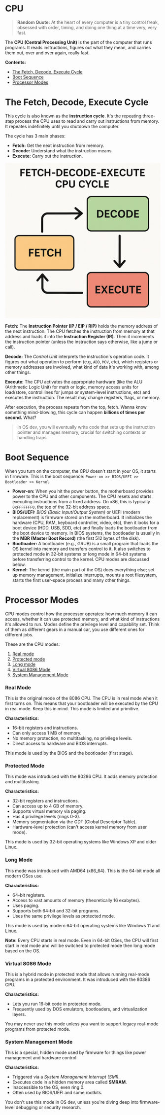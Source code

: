# CPU

> **Random Quote:** At the heart of every computer is a tiny control freak, obsessed with order, timing, and doing one thing at a time very, very fast.

The **CPU (Central Processing Unit)** is the part of the computer that runs programs. It reads instructions, figures out what they mean, and carries them out, over and over again, really fast.

**Contents:**
+ [The Fetch, Decode, Execute Cycle](#the-fetch-decode-execute-cycle)
+ [Boot Sequence](#boot-sequence)
+ [Processor Modes](#processor-modes)


# The Fetch, Decode, Execute Cycle
This cycle is also known as the **instruction cycle**. It's the repeating three-step process the CPU uses to read and carry out instructions from memory. It repeates indefinitely until you shutdown the computer.

The cycle has 3 main phases:
+ **Fetch:** Get the next instruction from memory.
+ **Decode:** Understand what the instruction means.
+ **Execute:** Carry out the instruction.

![fetch, decode, execute image](../../resources/images/fetch-decode-execute-cycle.png)

**Fetch:** The **Instruction Pointer (IP / EIP / RIP)** holds the memory address of the next instruction. The CPU fetches the instruction from memory at that address and loads it into the **Instruction Register (IR)**. Then it increments the instruction pointer (unless the instruction says otherwise, like a jump or call).

**Decode:** The *Control Unit* interprets the instruction's operation code. It figures out what operation to perform (e.g, `ADD`, `MOV`, etc), which registers or memory addresses are involved, what kind of data it's working with, among other things.

**Execute:** The CPU activates the appropriate hardware (like the ALU (Arithmetic Logic Unit) for math or logic, memory access units for load/store, control lines for jumps or system-level instructions, etc) and executes the instruction. The result may change registers, flags, or memory.

After execution, the process repeats from the top, fetch. Wanna know something mind-blowing, this cycle can happen **billions of times per second.** What?

> In OS dev, you will eventually write code that sets up the instruction pointer and manages memory, crucial for switching contexts or handling traps.


# Boot Sequence
When you turn on the computer, the CPU doesn't start in your OS, it starts in firmware.
This is the boot sequence: `Power-on >> BIOS/UEFI >> Bootloader >> Kernel`.

+ **Power-on:** When you hit the power button, the motherboard provides power to the CPU and other components. The CPU resets and starts executing instructions from a fixed address. On x86, this is typically `0xFFFFFFF0`, the top of the 32-bit address space.
+ **BIOS/UEFI:** *BIOS (Basic Input/Output System)* or UEFI (modern replacement) is firmware stored on the motherboard. It initializes the hardware (CPU, RAM, keyboard controller, video, etc), then it looks for a boot device (HDD, USB, SDD, etc) and finally loads the bootloader from the boot device to memory. In BIOS systems, the bootloader is usually in the **MBR (Master Boot Record)** (the first 512 bytes of the disk).
+ **Bootloader:** A bootloader (e.g., GRUB) is a small program that loads the OS kernel into memory and transfers control to it. It also switches to protected mode in 32-bit systems or long mode in 64-bit systems before transferring control to the kernel. CPU modes are discussed below.
+ **Kernel:** The kernel (the main part of the OS) does everything else; set up memory management, initialize interrupts, mounts a root filesystem, starts the first user-space process and many other things.


# Processor Modes
CPU modes control how the processor operates: how much memory it can access, whether it can use protected memory, and what kind of instructions it's allowed to run. Modes define the privilege level and capability set. Think of them as different gears in a manual car, you use different ones for different jobs.

These are the CPU modes:
1. [Real mode](#real-mode)
2. [Protected mode](#protected-mode)
3. [Long mode](#long-mode)
4. [Virtual 8086 Mode](#virtual-8086-mode)
5. [System Management Mode](#system-management-mode)

### Real Mode
This is the original mode of the 8086 CPU. The CPU is in real mode when it first turns on. This means that your bootloader will be executed by the CPU in real mode. Keep this in mind. This mode is limited and primitive.

**Characteristics:**
+ 16-bit registers and instructions.
+ Can only access 1 MB of memory.
+ No memory protection, no multitasking, no privilege levels.
+ Direct access to hardware and BIOS interrupts.

This mode is used by the BIOS and the bootloader (first stage).

### Protected Mode
This mode was introduced with the 80286 CPU. It adds memory protection and multitasking.

**Characteristics:**
+ 32-bit registers and instructions.
+ Can access up to 4 GB of memory.
+ Supports virtual memory via paging.
+ Has 4 privilege levels (rings 0-3).
+ Memory segmentation via the GDT (Global Descriptor Table).
+ Hardware-level protection (can't access kernel memory from user mode).

This mode is used by 32-bit operating systems like Windows XP and older Linux.

### Long Mode
This mode was introduced with AMD64 (x86\_64). This is the 64-bit mode all modern OSes use.

**Characteristics:**
+ 64-bit registers.
+ Access to vast amounts of memory (theoretically 16 exabytes).
+ Uses paging.
+ Supports both 64-bit and 32-bit programs.
+ Uses the same privilege levels as protected mode.

This mode is used by modern 64-bit operating systems like Windows 11 and Linux.

**Note:** Every CPU starts in real mode. Even in 64-bit OSes, the CPU will first start in real mode and will be switched to protected mode then long mode based on the OS.

### Virtual 8086 Mode
This is a hybrid mode in protected mode that allows running real-mode programs in a protected environment. It was introduced with the 80386 CPU.

**Characteristics:**
+ Lets you run 16-bit code in protected mode.
+ Frequently used by DOS emulators, bootloaders, and virtualization layers.

You may never use this mode unless you want to support legacy real-mode programs from protected mode.

### System Management Mode
This is a special, hidden mode used by firmware for things like power management and hardware control.

**Characteristics:**
+ Triggered via a *System Management Interrupt (SMI).*
+ Executes code in a hidden memory area called **SMRAM**.
+ Inaccessible to the OS, even ring 0.
+ Often used by BIOS/UEFI and some rootkits.

You don't use this mode in OS dev, unless you're diving deep into firmware-level debugging or security research.
